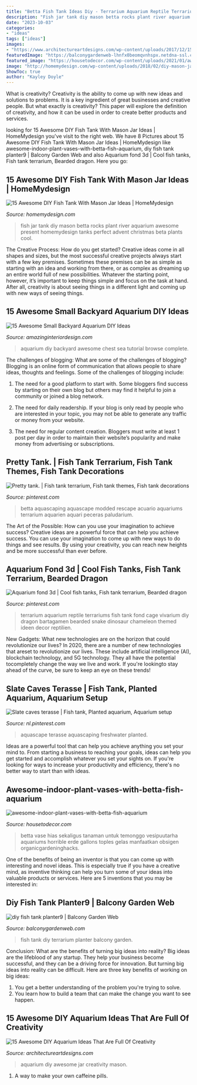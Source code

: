 ```yaml
---
title: "Betta Fish Tank Ideas Diy - Terrarium Aquarium Reptile Terrariums Fish Tank Fond Cage Vivarium Diy Dragon Bartagamen Bearded Snake Dinosaur Chameleon Themed Ideen Decor Reptilien"
description: "Fish jar tank diy mason betta rocks plant river aquarium awesome present homemydesign tanks perfect advent christmas beta plants cool"
date: "2023-10-03"
categories:
- "ideas"
tags: ["ideas"]
images:
- "https://www.architectureartdesigns.com/wp-content/uploads/2017/12/15-Awesome-DIY-Aquarium-Ideas-That-Are-Full-Of-Creativity-7.jpg"
featuredImage: "https://balconygardenweb-lhnfx0beomqvnhspx.netdna-ssl.com/wp-content/uploads/2018/04/diy-fish-tank-planter9.jpg"
featured_image: "https://housetodecor.com/wp-content/uploads/2021/01/awesome-indoor-plant-vases-with-betta-fish-aquarium.jpg"
image: "http://homemydesign.com/wp-content/uploads/2018/02/diy-mason-jar-fish-tank-with-river-rocks-and-live-plant.jpg"
ShowToc: true
author: "Kayley Doyle"
---
```



What is creativity?
Creativity is the ability to come up with new ideas and solutions to problems. It is a key ingredient of great businesses and creative people. But what exactly is creativity? This paper will explore the definition of creativity, and how it can be used in order to create better products and services.

	

		
looking for 15 Awesome DIY Fish Tank With Mason Jar Ideas | HomeMydesign you've visit to the right web. We have 8 Pictures about 15 Awesome DIY Fish Tank With Mason Jar Ideas | HomeMydesign like awesome-indoor-plant-vases-with-betta-fish-aquarium, diy fish tank planter9 | Balcony Garden Web and also Aquarium fond 3d | Cool fish tanks, Fish tank terrarium, Bearded dragon. Here you go:
		
    
## 15 Awesome DIY Fish Tank With Mason Jar Ideas | HomeMydesign

<img loading=lazy src="http://homemydesign.com/wp-content/uploads/2018/02/diy-mason-jar-fish-tank-with-river-rocks-and-live-plant.jpg" onerror="this.onerror=null;this.src='https://tse3.mm.bing.net/th?id=OIP.w8BE1Pbp-FZcNOYeApimfQHaK-&amp;pid=15.1';" alt="15 Awesome DIY Fish Tank With Mason Jar Ideas | HomeMydesign">

_Source: homemydesign.com_

>fish jar tank diy mason betta rocks plant river aquarium awesome present homemydesign tanks perfect advent christmas beta plants cool. 

	

The Creative Process: How do you get started?
Creative ideas come in all shapes and sizes, but the most successful creative projects always start with a few key premises. Sometimes these premises can be as simple as starting with an idea and working from there, or as complex as dreaming up an entire world full of new possibilities. Whatever the starting point, however, it’s important to keep things simple and focus on the task at hand. After all, creativity is about seeing things in a different light and coming up with new ways of seeing things.

    
## 15 Awesome Small Backyard Aquarium DIY Ideas

<img loading=lazy src="http://www.amazinginteriordesign.com/wp-content/uploads/2015/04/Sea-Chest-Aquarium.jpg" onerror="this.onerror=null;this.src='https://tse4.mm.bing.net/th?id=OIP.Rd5VMsNm5fs-4vovEwNL9gHaKi&amp;pid=15.1';" alt="15 Awesome Small Backyard Aquarium DIY Ideas">

_Source: amazinginteriordesign.com_

>aquarium diy backyard awesome chest sea tutorial browse complete. 

	

The challenges of blogging: What are some of the challenges of blogging?
Blogging is an online form of communication that allows people to share ideas, thoughts and feelings. Some of the challenges of blogging include:
1. The need for a good platform to start with. Some bloggers find success by starting on their own blog but others may find it helpful to join a community or joined a blog network.

2. The need for daily readership. If your blog is only read by people who are interested in your topic, you may not be able to generate any traffic or money from your website.

3. The need for regular content creation. Bloggers must write at least 1 post per day in order to maintain their website’s popularity and make money from advertising or subscriptions.

    
## Pretty Tank. | Fish Tank Terrarium, Fish Tank Themes, Fish Tank Decorations

<img loading=lazy src="https://i.pinimg.com/originals/0c/c9/b5/0cc9b52c8ec8be15f66652acbed846d4.jpg" onerror="this.onerror=null;this.src='https://tse1.mm.bing.net/th?id=OIP.Yk55S22a1KEqdPgxXrIarwHaLI&amp;pid=15.1';" alt="Pretty tank. | Fish tank terrarium, Fish tank themes, Fish tank decorations">

_Source: pinterest.com_

>betta aquascaping aquascape modded rescape acuario aquariums terrarium aquarien aquari peceras paludarium. 

	

The Art of the Possible: How can you use your imagination to achieve success?
Creative ideas are a powerful force that can help you achieve success. You can use your imagination to come up with new ways to do things and see results. By using your creativity, you can reach new heights and be more successful than ever before.

    
## Aquarium Fond 3d | Cool Fish Tanks, Fish Tank Terrarium, Bearded Dragon

<img loading=lazy src="https://i.pinimg.com/736x/d9/2c/51/d92c51dc8298fdf8d10fc36c6b21042a.jpg" onerror="this.onerror=null;this.src='https://tse3.mm.bing.net/th?id=OIP.x4CjV1DUaAcapf332ecDDgHaJ3&amp;pid=15.1';" alt="Aquarium fond 3d | Cool fish tanks, Fish tank terrarium, Bearded dragon">

_Source: pinterest.com_

>terrarium aquarium reptile terrariums fish tank fond cage vivarium diy dragon bartagamen bearded snake dinosaur chameleon themed ideen decor reptilien. 

	

New Gadgets: What new technologies are on the horizon that could revolutionize our lives?
In 2020, there are a number of new technologies that areset to revolutionize our lives. These include artificial intelligence (AI), blockchain technology, and 5G technology. They all have the potential tocompletely change the way we live and work. If you're lookingto stay ahead of the curve, be sure to keep an eye on these trends!

    
## Slate Caves Terasse | Fish Tank, Planted Aquarium, Aquarium Setup

<img loading=lazy src="https://i.pinimg.com/736x/85/6a/b2/856ab2eb69afc28a3d47a9454e60d657--aquarium-slate.jpg" onerror="this.onerror=null;this.src='https://tse4.mm.bing.net/th?id=OIP.yZRUivtOPjG1wXF1oF5f5AHaFj&amp;pid=15.1';" alt="Slate caves terasse | Fish tank, Planted aquarium, Aquarium setup">

_Source: nl.pinterest.com_

>aquascape terasse aquascaping freshwater planted. 

	

Ideas are a powerful tool that can help you achieve anything you set your mind to. From starting a business to reaching your goals, ideas can help you get started and accomplish whatever you set your sights on. If you're looking for ways to increase your productivity and efficiency, there's no better way to start than with ideas.

    
## Awesome-indoor-plant-vases-with-betta-fish-aquarium

<img loading=lazy src="https://housetodecor.com/wp-content/uploads/2021/01/awesome-indoor-plant-vases-with-betta-fish-aquarium.jpg" onerror="this.onerror=null;this.src='https://tse1.mm.bing.net/th?id=OIP.sk1nGtP52cqonuTzo0fD0AHaNK&amp;pid=15.1';" alt="awesome-indoor-plant-vases-with-betta-fish-aquarium">

_Source: housetodecor.com_

>betta vase hias sekaligus tanaman untuk temonggo vesipuutarha aquariums horrible erde gallons toples gelas manfaatkan obsigen organicgardeninghacks. 

	

One of the benefits of being an inventor is that you can come up with interesting and novel ideas. This is especially true if you have a creative mind, as inventive thinking can help you turn some of your ideas into valuable products or services. Here are 5 inventions that you may be interested in: 

    
## Diy Fish Tank Planter9 | Balcony Garden Web

<img loading=lazy src="https://balconygardenweb-lhnfx0beomqvnhspx.netdna-ssl.com/wp-content/uploads/2018/04/diy-fish-tank-planter9.jpg" onerror="this.onerror=null;this.src='https://tse1.mm.bing.net/th?id=OIP.AJ_NIFFVCanl4fxa3q44WAHaLD&amp;pid=15.1';" alt="diy fish tank planter9 | Balcony Garden Web">

_Source: balconygardenweb.com_

>fish tank diy terrarium planter balcony garden. 

	

Conclusion: What are the benefits of turning big ideas into reality?
Big ideas are the lifeblood of any startup. They help your business become successful, and they can be a driving force for innovation. But turning big ideas into reality can be difficult. Here are three key benefits of working on big ideas:
1. You get a better understanding of the problem you're trying to solve.
2. You learn how to build a team that can make the change you want to see happen.

    
## 15 Awesome DIY Aquarium Ideas That Are Full Of Creativity

<img loading=lazy src="https://www.architectureartdesigns.com/wp-content/uploads/2017/12/15-Awesome-DIY-Aquarium-Ideas-That-Are-Full-Of-Creativity-7.jpg" onerror="this.onerror=null;this.src='https://tse1.mm.bing.net/th?id=OIP.ykV0ySeDMjQL44SOn-uCXwHaKk&amp;pid=15.1';" alt="15 Awesome DIY Aquarium Ideas That Are Full Of Creativity">

_Source: architectureartdesigns.com_

>aquarium diy awesome jar creativity mason. 

	

1. A way to make your own caffeine pills.

